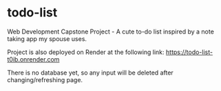 # todo-list
Web Development Capstone Project - A cute to-do list inspired by a note taking app my spouse uses.

Project is also deployed on Render at the following link:
https://todo-list-t0ib.onrender.com

There is no database yet, so any input will be deleted after changing/refreshing page.
